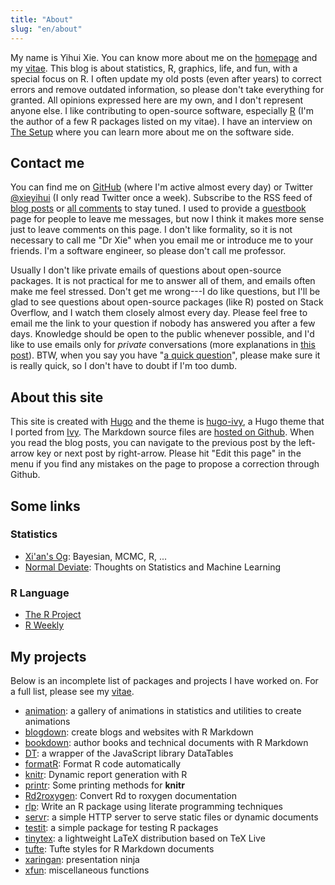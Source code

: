 ```yaml
---
title: "About"
slug: "en/about"
---
```


My name is Yihui Xie. You can know more about me on the [homepage](/) and my [vitae](../vitae/). This blog is about statistics, R, graphics, life, and fun, with a special focus on R. I often update my old posts (even after years) to correct errors and remove outdated information, so please don't take everything for granted. All opinions expressed here are my own, and I don't represent anyone else. I like contributing to open-source software, especially [R](https://www.r-project.org) (I'm the author of a few R packages listed on my vitae). I have an interview on [The Setup](https://usesthis.com/interviews/yihui.xie/) where you can learn more about me on the software side.

## Contact me

You can find me on [GitHub](https://github.com/yihui/) (where I'm active almost every day) or Twitter [@xieyihui](http://twitter.com/xieyihui) (I only read Twitter once a week). Subscribe to the RSS feed of [blog posts](../index.xml) or [all comments](https://yihui.disqus.com/latest.rss) to stay tuned. I used to provide a [guestbook](../guestbook/) page for people to leave me messages, but now I think it makes more sense just to leave comments on this page. I don't like formality, so it is not necessary to call me "Dr Xie" when you email me or introduce me to your friends. I'm a software engineer, so please don't call me professor.

Usually I don't like private emails of questions about open-source packages. It is not practical for me to answer all of them, and emails often make me feel stressed. Don't get me wrong---I do like questions, but I'll be glad to see questions about open-source packages (like R) posted on Stack Overflow, and I watch them closely almost every day. Please feel free to email me the link to your question if nobody has answered you after a few days. Knowledge should be open to the public whenever possible, and I'd like to use emails only for _private_ conversations (more explanations in [this post](/en/2017/08/so-gh-email/)). BTW, when you say you have "[a quick question](/en/2018/07/quick-questions/)", please make sure it is really quick, so I don't have to doubt if I'm too dumb.

## About this site

This site is created with [Hugo](https://gohugo.io) and the theme is [hugo-ivy](https://github.com/yihui/hugo-ivy), a Hugo theme that I ported from [Ivy](https://github.com/dmulholland/ivy). The Markdown source files are [hosted on Github](https://github.com/rbind/yihui). When you read the blog posts, you can navigate to the previous post by the left-arrow key or next post by right-arrow. Please hit "Edit this page" in the menu if you find any mistakes on the page to propose a correction through Github.

## Some links

### Statistics

- [Xi'an's Og](http://xianblog.wordpress.com/): Bayesian, MCMC, R, ...
- [Normal Deviate](http://normaldeviate.wordpress.com/): Thoughts on Statistics and Machine Learning

### R Language

- [The R Project](http://www.r-project.org/)
- [R Weekly](https://rweekly.org)

## My projects

Below is an incomplete list of packages and projects I have worked on. For a full list, please see my [vitae](../vitae).

- [animation](/animation/): a gallery of animations in statistics and utilities to create animations
- [blogdown](https://github.com/rstudio/blogdown): create blogs and websites with R Markdown
- [bookdown](https://bookdown.org): author books and technical documents with R Markdown
- [DT](https://github.com/rstudio/DT): a wrapper of the JavaScript library DataTables
- [formatR](/formatr/): Format R code automatically
- [knitr](/knitr/): Dynamic report generation with R
- [printr](/printr/): Some printing methods for **knitr**
- [Rd2roxygen](/Rd2roxygen/): Convert Rd to roxygen documentation
- [rlp](/rlp/): Write an R package using literate programming techniques
- [servr](https://github.com/yihui/servr): a simple HTTP server to serve static files or dynamic documents
- [testit](https://github.com/yihui/testit): a simple package for testing R packages
- [tinytex](/tinytex/): a lightweight LaTeX distribution based on TeX Live
- [tufte](https://github.com/rstudio/tufte): Tufte styles for R Markdown documents
- [xaringan](https://github.com/yihui/xaringan): presentation ninja
- [xfun](/xfun/): miscellaneous functions
